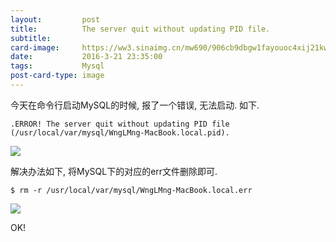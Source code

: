 ```yaml
---
layout:         post
title:          The server quit without updating PID file.
subtitle:   
card-image:     https://ww3.sinaimg.cn/mw690/906cb9dbgw1fayouoc4xij21kw0f5jxk.jpg
date:           2016-3-21 23:35:00
tags:           Mysql
post-card-type: image
---
```



今天在命令行启动MySQL的时候, 报了一个错误, 无法启动. 如下.

```
.ERROR! The server quit without updating PID file (/usr/local/var/mysql/WngLMng-MacBook.local.pid).
```

![](https://ww3.sinaimg.cn/large/906cb9dbgw1f9ilmfmcqxj21hw0xogt3.jpg)

解决办法如下, 将MySQL下的对应的err文件删除即可.

```
$ rm -r /usr/local/var/mysql/WngLMng-MacBook.local.err
```

![](https://ww4.sinaimg.cn/large/906cb9dbgw1f9ilmv0cfej21ia0ykajp.jpg)

OK!
